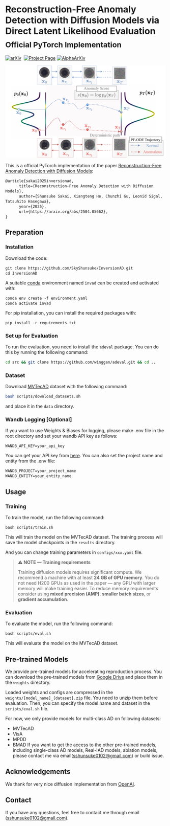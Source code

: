 # Reconstruction-Free Anomaly Detection with Diffusion Models via Direct Latent Likelihood Evaluation <br><sub>Official PyTorch Implementation</sub>

[![arXiv](https://img.shields.io/badge/arXiv%20paper-2406.11838-b31b1b.svg)](https://arxiv.org/abs/2504.05662)&nbsp;
[![Project Page](https://img.shields.io/badge/Project%20Page-visit-blue.svg)](https://skyshunsuke.github.io/InversionADProject/)
[![AlphaArXiv](https://img.shields.io/badge/AlphaArXiv-2504.05662-b31b1b.svg)](https://www.alphaxiv.org/abs/2504.05662)

<p align="center">
  <img src="demo/method.png" width="720">
</p>

This is a official PyTorch implementation of the paper [Reconstruction-Free Anomaly Detection with Diffusion Models](https://arxiv.org/abs/2504.05662):

```
@article{sakai2025inversionad,
      title={Reconstruction-Free Anomaly Detection with Diffusion Models}, 
      author={Shunsuke Sakai, Xiangteng He, Chunzhi Gu, Leonid Sigal, Tatsuhito Hasegawa},
      year={2025},
      url={https://arxiv.org/abs/2504.05662}, 
}
```

## Preparation

### Installation
Download the code:
```
git clone https://github.com/SkyShunsuke/InversionAD.git
cd InversionAD
```

A suitable [conda](https://conda.io/) environment named `invad` can be created and activated with:
```
conda env create -f environment.yaml
conda activate invad
```
For pip installation, you can install the required packages with:
```
pip install -r requirements.txt
```

### Set up for Evaluation
To run the evaluation, you need to install the `adeval` package. You can do this by running the following command:

```bash 
cd src && git clone https://github.com/winggan/adeval.git && cd ..
```

### Dataset
Download [MVTecAD](https://www.mvtec.com/company/research/datasets/mvtec-ad) dataset with the following command:
```bash
bash scripts/download_datasets.sh
```
and place it in the `data` directory. 

### Wandb Logging [Optional]
If you want to use Weights & Biases for logging, please make .env file in the root directory and set your wandb API key as follows:
```
WANDB_API_KEY=your_api_key
```
You can get your API key from [here](https://wandb.ai/authorize).
You can also set the project name and entity from the .env file:
```
WANDB_PROJECT=your_project_name
WANDB_ENTITY=your_entity_name
```

## Usage

### Training
To train the model, run the following command:

```
bash scripts/train.sh
```

This will train the model on the MVTecAD dataset. The training process will save the model checkpoints in the `results` directory.

And you can change training parameters in `configs/xxx.yaml` file.

> **⚠️ NOTE — Training requirements**
>
> Training diffusion models requires significant compute. We recommend a machine with at least **24 GB of GPU memory**. You do not need H200 GPUs as used in the paper — any GPU with larger memory will make training easier. To reduce memory requirements consider using **mixed precision (AMP)**, **smaller batch sizes**, or **gradient accumulation**.

### Evaluation
To evaluate the model, run the following command:
```
bash scripts/eval.sh
```
This will evaluate the model on the MVTecAD dataset.

## Pre-trained Models
We provide pre-trained models for accelerating reproduction process. You can download the pre-trained models from [Google Drive](https://drive.google.com/drive/folders/1o1cndW7i6GLIlYG730Ec1F2DSeemsjPl?usp=drive_link) and place them in the `weights` directory.

Loaded weights and configs are compressed in the `weights/[model_name]_[dataset].zip` file. You need to unzip them before evaluation. Then, you can specify the model name and dataset in the `scripts/eval.sh` file.

For now, we only provide models for multi-class AD on following datasets:
- MVTecAD
- VisA
- MPDD
- BMAD
If you want to get the access to the other pre-trained models, including single-class AD models, Real-IAD models, ablation models, please contact me via email(sshunsuke0102@gmail.com) or build issue.

## Acknowledgements
We thank for very nice diffusion implementation from [OpenAI](https://github.com/openai/guided-diffusion). 

## Contact
If you have any questions, feel free to contact me through email (sshunsuke0102@gmail.com).




